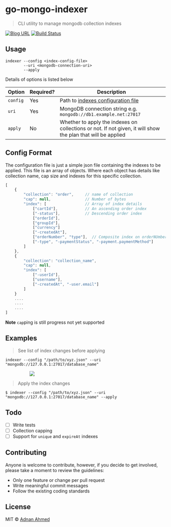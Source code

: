 # go-mongo-indexer

> CLI utility to manage mongodb collection indexes

[![Blog URL](https://img.shields.io/badge/Author-blog-green.svg?style=flat-square)](https://adnanahmed.info)
[![Build Status](https://travis-ci.org/idnan/go-mongo-indexer.svg?branch=master)](https://travis-ci.org/idnan/go-mongo-indexer)

## Usage

```shell
indexer --config <index-config-file> 
        --uri <mongodb-connection-uri>
        --apply
```

Details of options is listed below

| **Option** | **Required?** | **Description** |
|------------|--------|-------|
| `config` | Yes | Path to [indexes configuration file](#config-format) |
| `uri`    | Yes | MongoDB connection string e.g. `mongodb://db1.example.net:27017` |
| `apply`  | No  | Whether to apply the indexes on collections or not. If not given, it will show the plan that will be applied |


## Config Format

The configuration file is just a simple json file containing the indexes to be applied. This file is an array of objects. Where each object has details like collection name, cap size and indexes for this specific collection.
```javascript
[
    {
        "collection": "order",     // name of collection
        "cap": null,               // Number of bytes 
        "index": [                 // Array of index details
            ["cartId"],            // An ascending order index
            ["-status"],           // Descending order index
            ["orderId"],
            ["groupId"],
            ["currency"]
            ["-createdAt"],
            ["orderNumber", "type"],  // Composite index on orderNUmber and type
            ["-type", "-paymentStatus", "-payment.paymentMethod"]
        ]
    },
    {
        "collection": "collection_name",
        "cap": null,
        "index": [
            ["-userId"],
            ["username"],
            ["-createdAt", "-user.email"]
        ]
    }
    ....
    ....
    ....
]
```

**Note** `cap`ping is still progress not yet supported

## Examples

> See list of index changes before applying

```shell
indexer --config "/path/to/xyz.json" --uri "mongodb://127.0.0.1:27017/database_name"
```

<img src="https://i.imgur.com/3yj4gMh.png" style="max-width: 70%;display: block;margin-left: auto;margin-right: auto;"/>

> Apply the index changes
```shell
$ indexer --config "/path/to/xyz.json" --uri "mongodb://127.0.0.1:27017/database_name" --apply
```

## Todo
* [ ] Write tests
* [ ] Collection capping
* [ ] Support for `unique` and `expireAt` indexes

## Contributing

Anyone is welcome to contribute, however, if you decide to get involved, please take a moment to review the guidelines:

* Only one feature or change per pull request
* Write meaningful commit messages
* Follow the existing coding standards

## License
MIT © [Adnan Ahmed](https://github.com/idnan)
